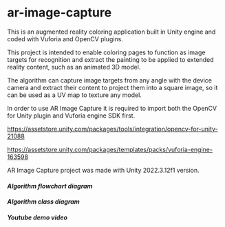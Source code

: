 # ar-image-capture
This is an augmented reality coloring application built in Unity engine and coded with Vuforia and OpenCV plugins.  
  
This project is intended to enable coloring pages to function as image targets for recognition and extract the painting to be applied to extended reality content, such as an animated 3D model.  
  
The algorithm can capture image targets from any angle with the device camera and extract their content to project them into a square image, so it can be used as a UV map to texture any model.  
  
In order to use AR Image Capture it is required to import both the OpenCV for Unity plugin and Vuforia engine SDK first.  

https://assetstore.unity.com/packages/tools/integration/opencv-for-unity-21088

https://assetstore.unity.com/packages/templates/packs/vuforia-engine-163598
  
AR Image Capture project was made with Unity 2022.3.12f1 version.  
  
#### *Algorithm flowchart diagram*  
  

  
#### *Algorithm class diagram*  
  

  
#### *Youtube demo video*  
  
